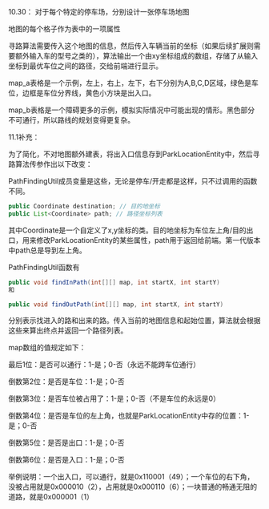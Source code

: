 10.30：
对于每个特定的停车场，分别设计一张停车场地图

地图的每个格子作为表中的一项属性

寻路算法需要传入这个地图的信息，然后传入车辆当前的坐标（如果后续扩展则需要额外输入车的型号之类的），算法输出一个由xy坐标组成的数组，存储了从输入坐标到最优车位之间的路径，交给前端进行显示。

map_a表格是一个示例，左上，右上，左下，右下分别为A,B,C,D区域，绿色是车位，边框是车位分界线，黄色小方块是出入口。

map_b表格是一个障碍更多的示例，模拟实际情况中可能出现的情形。黑色部分不可通行，所以路线的规划变得更复杂。

11.1补充：

为了简化，不对地图额外建表，将出入口信息存到ParkLocationEntity中，然后寻路算法传参作出以下改变：

PathFindingUtil成员变量是这些，无论是停车/开走都是这样，只不过调用的函数不同。
```java
public Coordinate destination; // 目的地坐标
public List<Coordinate> path; // 路径坐标列表
```
其中Coordinate是一个自定义了x,y坐标的类。目的地坐标为车位左上角/目的出口，用来修改ParkLocationEntity的某些属性，path用于返回给前端。第一代版本中path总是导到左上角。

PathFindingUtil函数有
```java
public void findInPath(int[][] map, int startX, int startY)
和
```
```java
public void findOutPath(int[][] map, int startX, int startY)
```
分别表示找进入的路和出来的路。传入当前的地图信息和起始位置，算法就会根据这些来算出终点并返回一个路径列表。

map数组的值规定如下：

最后1位：是否可以通行：1-是；0-否（永远不能跨车位通行）

倒数第2位：是否是车位：1-是；0-否

倒数第3位：是否车位被占用了：1-是；0-否（不是车位的永远是0）

倒数第4位：是否是车位的左上角，也就是ParkLocationEntity中存的位置：1-是；0-否

倒数第5位：是否是出口：1-是；0-否

倒数第6位：是否是入口：1-是；0-否

举例说明：一个出入口，可以通行，就是0x110001（49）；一个车位的右下角，没被占用就是0x000010（2），占用就是0x000110（6）；一块普通的畅通无阻的道路，就是0x000001（1）